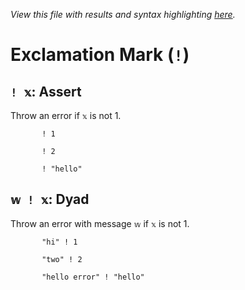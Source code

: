 *View this file with results and syntax highlighting [here](https://mlochbaum.github.io/BQN/help/assert_assertwithmsg.html).*

# Exclamation Mark (`!`)
    
## `! 𝕩`: Assert
    
Throw an error if `𝕩` is not 1.
    
           ! 1

           ! 2

           ! "hello"


    
    
## `𝕨 ! 𝕩`: Dyad
    
Throw an error with message `𝕨` if `𝕩` is not 1.
    
           "hi" ! 1

           "two" ! 2

           "hello error" ! "hello"


    
